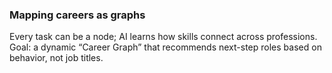 ### Mapping careers as graphs
Every task can be a node; AI learns how skills connect across professions.  
Goal: a dynamic “Career Graph” that recommends next-step roles based on behavior, not job titles.
